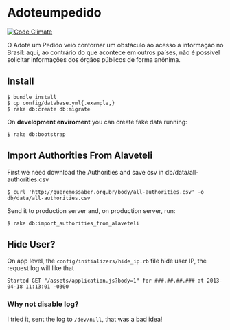 Adoteumpedido
=============

[![Code Climate](https://codeclimate.com/github/dukex/adoteumpedido.png)](https://codeclimate.com/github/dukex/adoteumpedido)


O Adote um Pedido veio contornar um obstáculo ao acesso à informação no Brasil: aqui, ao contrário do que acontece em outros países, não é possível solicitar informações dos órgãos públicos de forma anônima.

## Install

```
$ bundle install
$ cp config/database.yml{.example,}
$ rake db:create db:migrate
```

On **development enviroment** you can create fake data running:

```
$ rake db:bootstrap
```


## Import Authorities From Alaveteli

First we need download the Authorities and save csv in db/data/all-authorities.csv

```
$ curl 'http://queremossaber.org.br/body/all-authorities.csv' -o db/data/all-authorities.csv
```

Send it to production server and, on production server, run:

```
$ rake db:import_authorities_from_alaveteli
```

## Hide User?

On app level, the ```config/initializers/hide_ip.rb``` file hide user IP, the
request log will like that

```
Started GET "/assets/application.js?body=1" for ###.##.##.### at 2013-04-18 11:13:01 -0300
```

### Why not disable log?

I tried it, sent the log to ```/dev/null```, that was a bad idea!




